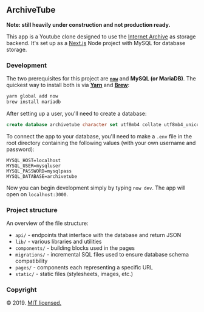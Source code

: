 ## ArchiveTube

**Note: still heavily under construction and not production ready.**

This app is a Youtube clone designed to use the [Internet Archive](https://archive.org/) as storage backend. It's set up as a [Next.js](https://zeit.co/guides/deploying-nextjs-with-now/) Node project with MySQL for database storage.

### Development

The two prerequisites for this project are **[`now`](https://zeit.co/download)** and **MySQL (or MariaDB)**. The quickest way to install both is via **[Yarn](https://yarnpkg.com/)** and **[Brew](https://brew.sh/)**:

```sh
yarn global add now
brew install mariadb
```

After setting up a user, you'll need to create a database:

```sql
create database archivetube character set utf8mb4 collate utf8mb4_unicode_ci;
```

To connect the app to your database, you'll need to make a `.env` file in the root directory containing the following values (with your own username and password):

```
MYSQL_HOST=localhost
MYSQL_USER=mysqluser
MYSQL_PASSWORD=mysqlpass
MYSQL_DATABASE=archivetube
```

Now you can begin development simply by typing `now dev`. The app will open on `localhost:3000`.

### Project structure

An overview of the file structure:

* `api/` - endpoints that interface with the database and return JSON
* `lib/` - various libraries and utilities
* `components/` - building blocks used in the pages
* `migrations/` - incremental SQL files used to ensure database schema compatibility
* `pages/` - components each representing a specific URL
* `static/` - static files (stylesheets, images, etc.)

### Copyright

© 2019. [MIT licensed.](https://opensource.org/licenses/MIT)
